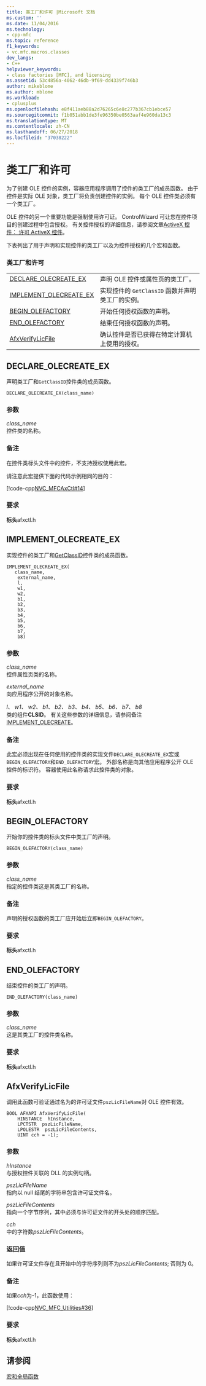```yaml
---
title: 类工厂和许可 |Microsoft 文档
ms.custom: ''
ms.date: 11/04/2016
ms.technology:
- cpp-mfc
ms.topic: reference
f1_keywords:
- vc.mfc.macros.classes
dev_langs:
- C++
helpviewer_keywords:
- class factories [MFC], and licensing
ms.assetid: 53c4856a-4062-46db-9f69-dd4339f746b3
author: mikeblome
ms.author: mblome
ms.workload:
- cplusplus
ms.openlocfilehash: e8f411aeb88a2d76265c6e8c277b367cb1ebce57
ms.sourcegitcommit: f1b051abb1de3fe96350be0563aaf4e960da13c3
ms.translationtype: MT
ms.contentlocale: zh-CN
ms.lasthandoff: 06/27/2018
ms.locfileid: "37038222"
---
```

# <a name="class-factories-and-licensing"></a>类工厂和许可
为了创建 OLE 控件的实例，容器应用程序调用了控件的类工厂的成员函数。 由于控件是实际 OLE 对象，类工厂将负责创建控件的实例。 每个 OLE 控件类必须有一个类工厂。  
  
 OLE 控件的另一个重要功能是强制使用许可证。 ControlWizard 可让您在控件项目的创建过程中包含授权。 有关控件授权的详细信息，请参阅文章[ActiveX 控件： 许可 ActiveX 控件](../../mfc/mfc-activex-controls-licensing-an-activex-control.md)。  
  
 下表列出了用于声明和实现控件的类工厂以及为控件授权的几个宏和函数。  
  
### <a name="class-factories-and-licensing"></a>类工厂和许可  
  
|||  
|-|-|  
|[DECLARE_OLECREATE_EX](#declare_olecreate_ex)|声明 OLE 控件或属性页的类工厂。|  
|[IMPLEMENT_OLECREATE_EX](#implement_olecreate_ex)|实现控件的 `GetClassID` 函数并声明类工厂的实例。|  
|[BEGIN_OLEFACTORY](#begin_olefactory)|开始任何授权函数的声明。|  
|[END_OLEFACTORY](#end_olefactory)|结束任何授权函数的声明。|  
|[AfxVerifyLicFile](#afxverifylicfile)|确认控件是否已获得在特定计算机上使用的授权。|  
  
##  <a name="declare_olecreate_ex"></a>  DECLARE_OLECREATE_EX  
 声明类工厂和`GetClassID`控件类的成员函数。  
  
```   
DECLARE_OLECREATE_EX(class_name)   
```  
  
### <a name="parameters"></a>参数  
 *class_name*  
 控件类的名称。  
  
### <a name="remarks"></a>备注  
 在控件类标头文件中的控件，不支持授权使用此宏。  
  
 请注意此宏提供下面的代码示例相同的目的：  
  
 [!code-cpp[NVC_MFCAxCtl#14](../../mfc/reference/codesnippet/cpp/class-factories-and-licensing_1.h)]  
  
### <a name="requirements"></a>要求  
  **标头**afxctl.h  
  
##  <a name="implement_olecreate_ex"></a>  IMPLEMENT_OLECREATE_EX  
 实现控件的类工厂和[GetClassID](../../mfc/reference/colecontrol-class.md#getclassid)控件类的成员函数。  
  
```   
IMPLEMENT_OLECREATE_EX(
   class_name,   
    external_name,    
    l,   
    w1,   
    w2,   
    b1,   
    b2,   
    b3,   
    b4,   
    b5,   
    b6,   
    b7,
    b8)   
```  
  
### <a name="parameters"></a>参数  
 *class_name*  
 控件属性页类的名称。  
  
 *external_name*  
 向应用程序公开的对象名称。  
  
 *l、 w1、 w2、 b1、 b2、 b3、 b4、 b5、 b6、 b7、 b8*  
 类的组件**CLSID**。 有关这些参数的详细信息，请参阅备注[IMPLEMENT_OLECREATE](run-time-object-model-services.md#implement_olecreate)。  
  
### <a name="remarks"></a>备注  
 此宏必须出现在任何使用的控件类的实现文件`DECLARE_OLECREATE_EX`宏或`BEGIN_OLEFACTORY`和`END_OLEFACTORY`宏。 外部名称是向其他应用程序公开 OLE 控件的标识符。 容器使用此名称请求此控件类的对象。  
  
### <a name="requirements"></a>要求  
  **标头**afxctl.h  
  
##  <a name="begin_olefactory"></a>  BEGIN_OLEFACTORY  
 开始你的控件类的标头文件中类工厂的声明。  
  
``` 
BEGIN_OLEFACTORY(class_name)  
```  
  
### <a name="parameters"></a>参数  
 *class_name*  
 指定的控件类这是其类工厂的名称。  
  
### <a name="remarks"></a>备注  
 声明的授权函数的类工厂应开始后立即`BEGIN_OLEFACTORY`。  
  
### <a name="requirements"></a>要求  
  **标头**afxctl.h  
  
##  <a name="end_olefactory"></a>  END_OLEFACTORY  
 结束控件的类工厂的声明。  
  
```  
END_OLEFACTORY(class_name)   
```  
  
### <a name="parameters"></a>参数  
 *class_name*  
 这是其类工厂的控件类名称。  
  
### <a name="requirements"></a>要求  
  **标头**afxctl.h  
  
##  <a name="afxverifylicfile"></a>  AfxVerifyLicFile  
 调用此函数可验证通过名为的许可证文件`pszLicFileName`对 OLE 控件有效。  
  
```   
BOOL AFXAPI AfxVerifyLicFile(
    HINSTANCE  hInstance,  
    LPCTSTR  pszLicFileName,  
    LPOLESTR  pszLicFileContents,  
    UINT cch = -1); 
```  
  
### <a name="parameters"></a>参数  
 *hInstance*  
 与授权控件关联的 DLL 的实例句柄。  
  
 *pszLicFileName*  
 指向以 null 结尾的字符串包含许可证文件名。  
  
 *pszLicFileContents*  
 指向一个字节序列，其中必须与许可证文件的开头处的顺序匹配。  
  
 *cch*  
 中的字符数*pszLicFileContents*。  
  
### <a name="return-value"></a>返回值  
 如果许可证文件存在且开始中的字符序列则不为*pszLicFileContents*; 否则为 0。  
  
### <a name="remarks"></a>备注  
 如果*cch*为-1，此函数使用：  
  
 [!code-cpp[NVC_MFC_Utilities#36](../../mfc/codesnippet/cpp/class-factories-and-licensing_2.cpp)]  

### <a name="requirements"></a>要求  
  **标头**afxctl.h  

## <a name="see-also"></a>请参阅  
 [宏和全局函数](../../mfc/reference/mfc-macros-and-globals.md)
